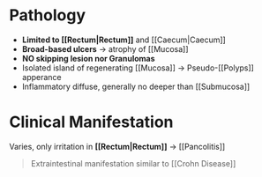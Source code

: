 # Pathology
- **Limited to [[Rectum|Rectum]]** and [[Caecum|Caecum]]
- **Broad-based ulcers** -> atrophy of [[Mucosa]]
- **NO skipping lesion nor Granulomas** 
- Isolated island of regenerating [[Mucosa]] -> Pseudo-[[Polyps]] apperance
- Inflammatory diffuse, generally no deeper than [[Submucosa]]

# Clinical Manifestation
Varies, only irritation in **[[Rectum|Rectum]]** -> [[Pancolitis]]
> Extraintestinal manifestation similar to [[Crohn Disease]]
